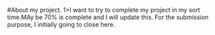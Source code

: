 #About my project.
1>I want to try to complete my project in my sort time.MAy be 70% is complete and I will update this. For the submission purpose, I initially going to close here.